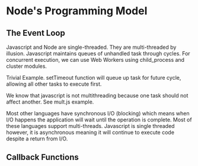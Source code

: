 # Node's Programming Model
## The Event Loop
Javascript and Node are single-threaded. They are multi-threaded by illusion. 
Javascript maintains queues of unhandled task through cycles. 
For concurrent execution, we can use Web Workers using child_process and cluster modules. 

Trivial Example. setTimeout function will queue up task for future cycle, allowing all other tasks to execute first.

We know that javascript is not multithreading because one task should not affect another. See mult.js example.

Most other languages have synchronous I/O (blocking) which means when I/O happens the application will wait until the operation is complete. Most of these languages support multi-threads. Javascript is single threaded however, it is asynchronous meaning it will continue to execute code despite a return from I/O.
## Callback Functions

